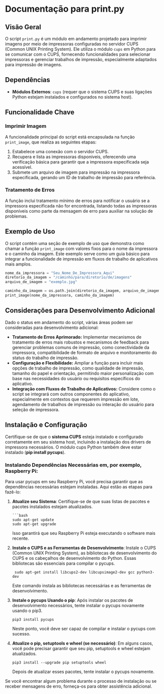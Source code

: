 # Documentação para print.py

## Visão Geral

O script `print.py` é um módulo em andamento projetado para imprimir imagens por meio de impressoras configuradas no servidor CUPS (Common UNIX Printing System). Ele utiliza o módulo `cups` em Python para se comunicar com o CUPS, fornecendo funcionalidades para selecionar impressoras e gerenciar trabalhos de impressão, especialmente adaptados para impressão de imagens.

## Dependências

- **Módulos Externos**: `cups` (requer que o sistema CUPS e suas ligações Python estejam instalados e configurados no sistema host).

## Funcionalidade Chave

### Imprimir Imagem

A funcionalidade principal do script está encapsulada na função `print_image`, que realiza as seguintes etapas:

1. Estabelece uma conexão com o servidor CUPS.
2. Recupera e lista as impressoras disponíveis, oferecendo uma verificação básica para garantir que a impressora especificada seja acessível.
3. Submete um arquivo de imagem para impressão na impressora especificada, gerando um ID de trabalho de impressão para referência.

### Tratamento de Erros

A função inclui tratamento mínimo de erros para notificar o usuário se a impressora especificada não for encontrada, listando todas as impressoras disponíveis como parte da mensagem de erro para auxiliar na solução de problemas.

## Exemplo de Uso

O script contém uma seção de exemplo de uso que demonstra como chamar a função `print_image` com valores fixos para o nome da impressora e o caminho da imagem. Este exemplo serve como um guia básico para integrar a funcionalidade de impressão em fluxos de trabalho de aplicativos mais amplos.

```python
nome_da_impressora = "Seu_Nome_De_Impressora_Aqui"
diretorio_da_imagem = "/caminho/para/diretorio/de/imagens"
arquivo_de_imagem = "exemplo.jpg"

caminho_da_imagem = os.path.join(diretorio_da_imagem, arquivo_de_imagem)
print_image(nome_da_impressora, caminho_da_imagem)
```

## Considerações para Desenvolvimento Adicional

Dado o status em andamento do script, várias áreas podem ser consideradas para desenvolvimento adicional:

- **Tratamento de Erros Aprimorado:** Implementar mecanismos de tratamento de erros mais robustos e mecanismos de feedback para gerenciar problemas comuns de impressão, como conectividade da impressora, compatibilidade de formato de arquivo e monitoramento do status do trabalho de impressão.
- **Configuração e Flexibilidade:** Ampliar a função para incluir mais opções de trabalho de impressão, como qualidade de impressão, tamanho do papel e orientação, permitindo maior personalização com base nas necessidades do usuário ou requisitos específicos do aplicativo.
- **Integração com Fluxos de Trabalho de Aplicativos:** Considere como o script se integrará com outros componentes do aplicativo, especialmente em contextos que requerem impressão em lote, agendamento de trabalhos de impressão ou interação do usuário para seleção de impressora.

## Instalação e Configuração

Certifique-se de que o **sistema CUPS** esteja instalado e configurado corretamente em seu sistema host, incluindo a instalação dos drivers de impressora necessários. O módulo cups Python também deve estar instalado (**pip install pycups**).

### Instalando Dependências Necessárias em, por exemplo, Raspberry Pi:

Para usar pycups em seu Raspberry Pi, você precisa garantir que as dependências necessárias estejam instaladas. Aqui estão as etapas para fazê-lo:

1. **Atualize seu Sistema**: Certifique-se de que suas listas de pacotes e pacotes instalados estejam atualizados.

       ```bash
       sudo apt-get update
       sudo apt-get upgrade

    Isso garantirá que seu Raspberry Pi esteja executando o software mais recente.


2. **Instale o CUPS e as Ferramentas de Desenvolvimento**: Instale o CUPS (Common UNIX Printing System), as bibliotecas de desenvolvimento do CUPS e os cabeçalhos de desenvolvimento do Python. Essas bibliotecas são essenciais para compilar o pycups.

        sudo apt-get install libcups2-dev libcupsimage2-dev gcc python3-dev

    Este comando instala as bibliotecas necessárias e as ferramentas de desenvolvimento.

3. **Instale o pycups Usando o pip**: Após instalar os pacotes de desenvolvimento necessários, tente instalar o pycups novamente usando o pip3.

       pip3 install pycups

    Neste ponto, você deve ser capaz de compilar e instalar o pycups com sucesso.

4. **Atualize o pip, setuptools e wheel (se necessário)**: Em alguns casos, você pode precisar garantir que seu pip, setuptools e wheel estejam atualizados.

       pip3 install --upgrade pip setuptools wheel

    Depois de atualizar esses pacotes, tente instalar o pycups novamente.

Se você encontrar algum problema durante o processo de instalação ou se receber mensagens de erro, forneça-os para obter assistência adicional.
